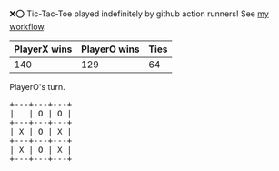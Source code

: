 :x::o: Tic-Tac-Toe played indefinitely by github action runners! See [my workflow](.github/workflows/play.yaml).

|PlayerX wins|PlayerO wins|Ties|
|-|-|-|
|140|129|64|

PlayerO's turn.

<pre>
+---+---+---+
|   | O | O |
+---+---+---+
| X | O | X |
+---+---+---+
| X | O | X |
+---+---+---+
</pre>